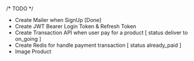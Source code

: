 /* TODO */

- Create Mailer when SignUp [Done]
- Create JWT Bearer Login Token & Refresh Token
- Create Transaction API when user pay for a product [ status deliver to on_going ]
- Create Redis for handle payment transaction [ status already_paid ]
- Image Product